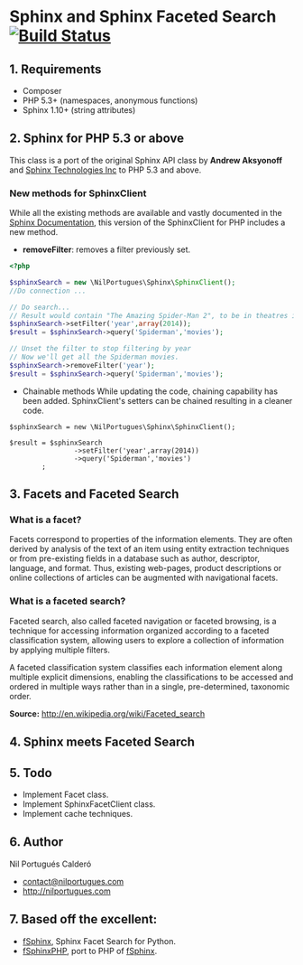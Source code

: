 # Sphinx and Sphinx Faceted Search [![Build Status](https://travis-ci.org/nilopc/NilPortugues_PHP_Sphinx.png?branch=master)](https://travis-ci.org/nilopc/NilPortugues_PHP_Sphinx)

## 1. Requirements
* Composer
* PHP 5.3+ (namespaces, anonymous functions)
* Sphinx 1.10+ (string attributes)

## 2. Sphinx for PHP 5.3 or above
This class is a port of the original Sphinx API class by **Andrew Aksyonoff** and [Sphinx Technologies Inc][1] to PHP 5.3 and above.

### New methods for SphinxClient
While all the existing methods are available and vastly documented in the [Sphinx Documentation][2], this version of the SphinxClient for PHP includes a new method.

* **removeFilter**: removes a filter previously set.

```php
<?php

$sphinxSearch = new \NilPortugues\Sphinx\SphinxClient();
//Do connection ...

// Do search...
// Result would contain "The Amazing Spider-Man 2", to be in theatres in 2014.
$sphinxSearch->setFilter('year',array(2014));
$result = $sphinxSearch->query('Spiderman','movies');

// Unset the filter to stop filtering by year
// Now we'll get all the Spiderman movies.
$sphinxSearch->removeFilter('year');
$result = $sphinxSearch->query('Spiderman','movies');
```
* Chainable methods
While updating the code, chaining capability has been added. SphinxClient's setters can be chained resulting in a cleaner code.
```
$sphinxSearch = new \NilPortugues\Sphinx\SphinxClient();

$result = $sphinxSearch
                ->setFilter('year',array(2014))
                ->query('Spiderman','movies')
        ;

```


## 3. Facets and Faceted Search

### What is a facet?
Facets correspond to properties of the information elements. They are often derived by analysis of the text of an item using entity extraction techniques or from pre-existing fields in a database such as author, descriptor, language, and format. Thus, existing web-pages, product descriptions or online collections of articles can be augmented with navigational facets.

### What is a faceted search?
Faceted search, also called faceted navigation or faceted browsing, is a technique for accessing information organized according to a faceted classification system, allowing users to explore a collection of information by applying multiple filters.

A faceted classification system classifies each information element along multiple explicit dimensions, enabling the classifications to be accessed and ordered in multiple ways rather than in a single, pre-determined, taxonomic order.

**Source:** http://en.wikipedia.org/wiki/Faceted_search

## 4. Sphinx meets Faceted Search


## 5. Todo
* Implement Facet class.
* Implement SphinxFacetClient class.
* Implement cache techniques.

## 6. Author
Nil Portugués Calderó
 - <contact@nilportugues.com>
 - http://nilportugues.com

## 7. Based off the excellent:
 * [fSphinx][3], Sphinx Facet Search for Python.
 * [fSphinxPHP][4], port to PHP of [fSphinx][3].

[1]: http://sphinxsearch.com
[2]: http://sphinxsearch.com/docs/current.html
[3]: https://github.com/alexksikes/fSphinx
[4]: https://github.com/gigablah/fsphinxphp